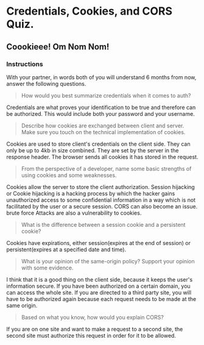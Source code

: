 # Credentials, Cookies, and CORS Quiz.
## Coookieee! Om Nom Nom!

### Instructions
With your partner, in words both of you will understand 6 months from now, answer the following questions.

> How would you best summarize credentials when it comes to auth?

Credentials are what proves your identification to be true and therefore can be authorized. This would include both your password and your username.

> Describe how cookies are exchanged between client and server.  Make sure you touch on the technical implementation of cookies.

Cookies are used to store client's credentials on the client side. They can only be up to 4kb in size combined. They are set by the server in the response header. The browser sends all cookies it has stored in the request.  

> From the perspective of a developer, name some basic strengths of using cookies and some weaknesses.

Cookies allow the server to store the client authorization. Session hijacking or Cookie hijacking is a hacking process by which the hacker gains unauthorized access to some confidential information in a way which is not facilitated by the user or a secure session. CORS can also become an issue. brute force Attacks are also a vulnerability to cookies.

> What is the difference between a session cookie and a persistent cookie?

Cookies have expirations, either session(expires at the end of session) or persistent(expires at a specified date and time).

> What is your opinion of the same-origin policy?  Support your opinion with some evidence.

I think that it is a good thing on the client side, because it keeps the user's information secure.
If you have been authorized on a certain domain, you can access the whole site. If you are directed to a third party site, you will have to be authorized again because each request needs to be made at the same origin.

> Based on what you know, how would you explain CORS?

If you are on one site and want to make a request to a second site, the second site must authorize this request in order for it to be allowed.
